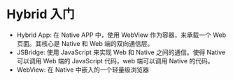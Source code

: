 # Hybrid 入门

- Hybrid App: 在 Native APP 中，使用 WebView 作为容器，来承载一个 Web 页面。其核心是 Native 和 Web 端的双向通信层。
- JSBridge: 使用 JavaScript 来实现 Web 和 Native 之间的通信。使得 Native 可以调用 Web 端的 JavaScript 代码，web 端可以调用 Native 的代码。
- WebView: 在 Native 中嵌入的一个轻量级浏览器
